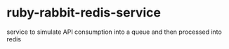 # ruby-rabbit-redis-service
service to simulate API consumption into a queue and then processed into redis
